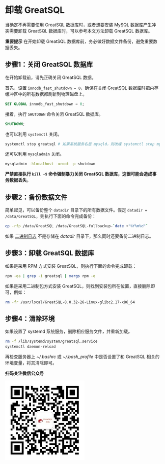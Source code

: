 # 卸载 GreatSQL

当确定不再需要使用 GreatSQL 数据库时，或者想要安装 MySQL 数据库产生冲突需要卸载 GreatSQL 数据库时，可以参考本文方法卸载 GreatSQL 数据库。

**重要提示**
在开始卸载 GreatSQL 数据库前，务必做好数据文件备份，避免重要数据丢失。

## 步骤1：关闭 GreatSQL 数据库

在开始卸载前，请先正确关闭 GreatSQL 数据。

首先，设置 `innodb_fast_shutdown = 0`，确保在关闭 GreatSQL 数据库时把内存缓冲区中的所有数据都刷新到物理磁盘上。

```sql
SET GLOBAL innodb_fast_shutdown = 0;
```

接着，执行 `SHUTDOWN` 命令关闭 GreatSQL 数据库。

```sql
SHUTDOWN;
```

也可以利用 `systemctl` 关闭。

```bash
systemctl stop greatsql # 如果系统服务名是 mysqld，则改成 systemctl stop mysqld
```

还可以利用 `mysqladmin` 关闭。

```bash
mysqladmin -hlocalhost -uroot -p shutdown
```

**严禁直接执行 `kill -9` 命令强制暴力关闭 GreatSQL 数据库，这很可能会造成事务数据丢失**。

## 步骤2：备份数据文件

简单起见，可以备份整个 `datadir` 目录下的所有数据文件。假定 `datadir = /data/GreatSQL`，则执行下面的命令完成备份：
```bash
cp -rfp /data/GreatSQL /data/GreatSQL-fullbackup-`date +"%Y%m%d"`
```

如果 [二进制日志](../2-about-greatsql/4-3-greatsql-binary-log.md) 不是存储在 *datadir* 目录下，那么同时还要备份二进制日志。

## 步骤3：卸载 GreatSQL 数据库

如果是采用 RPM 方式安装 GreatSQL，则执行下面的命令完成卸载：

```bash
rpm -qa | grep -i greatsql | xargs rpm -e
```

如果是采用二进制包方式安装 GreatSQL，则找到安装包所在位置，直接删除即可，例如：

```bash
rm -fr /usr/local/GreatSQL-8.0.32-26-Linux-glibc2.17-x86_64
```

## 步骤4：清除环境

如果设置了 systemd 系统服务，删除相应服务文件，并重新加载。

```bash
rm -f /lib/systemd/system/greatsql.service
systemctl daemon-reload
```

再检查服务器上 *~/.bashrc* 或 *~/.bash_profile* 中是否设置了和 GreatSQL 相关的环境变量，将其清除即可。


**扫码关注微信公众号**

![greatsql-wx](../greatsql-wx.jpg)
